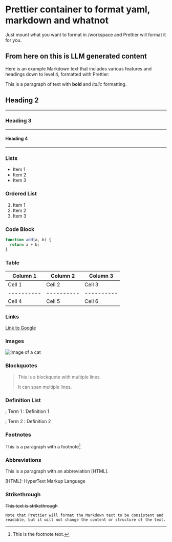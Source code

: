 # Prettier container to format yaml, markdown and whatnot

Just mount what you want to format in /workspace and Prettier will format it for you.

## From here on this is LLM generated content

Here is an example Markdown text that includes various features and headings down to level 4, formatted with Prettier:

This is a paragraph of text with **bold** and _italic_ formatting.

## Heading 2

---

### Heading 3

---

#### Heading 4

---

### Lists

- Item 1
- Item 2
- Item 3

### Ordered List

1. Item 1
2. Item 2
3. Item 3

### Code Block

```javascript
function add(a, b) {
  return a + b;
}
```

### Table

| Column 1   | Column 2   | Column 3   |
| ---------- | ---------- | ---------- |
| Cell 1     | Cell 2     | Cell 3     |
| ---------- | ---------- | ---------- |
| Cell 4     | Cell 5     | Cell 6     |

### Links

[Link to Google](https://www.google.com)

### Images

![Image of a cat](https://example.com/cat.jpg)

### Blockquotes

> This is a blockquote with multiple lines.
>
> It can span multiple lines.

### Definition List

; Term 1
: Definition 1

; Term 2
: Definition 2

### Footnotes

This is a paragraph with a footnote[^1].

[^1]: This is the footnote text.

### Abbreviations

This is a paragraph with an abbreviation [HTML].

[HTML]: HyperText Markup Language

### Strikethrough

~~This text is strikethrough~~

```
Note that Prettier will format the Markdown text to be consistent and readable, but it will not change the content or structure of the text.
```
